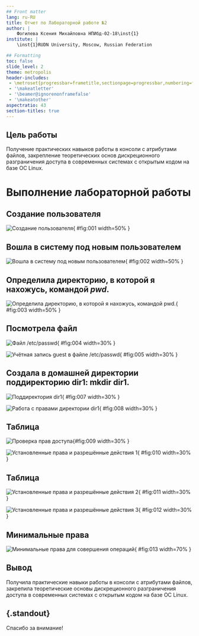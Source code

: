 ```yaml
---
## Front matter
lang: ru-RU
title: Отчет по Лабораторной работе №2
author: |
	Фогилева Ксения Михайловна НПИбд-02-18\inst{1}
institute: |
	\inst{1}RUDN University, Moscow, Russian Federation

## Formatting
toc: false
slide_level: 2
theme: metropolis
header-includes: 
 - \metroset{progressbar=frametitle,sectionpage=progressbar,numbering=fraction}
 - '\makeatletter'
 - '\beamer@ignorenonframefalse'
 - '\makeatother'
aspectratio: 43
section-titles: true
---
```


## Цель работы
Получение практических навыков работы в консоли с атрибутами файлов, закрепление теоретических основ дискреционного разграничения доступа в современных 
системах с открытым кодом на базе ОС Linux.

# Выполнение лабораторной работы
## **Создание пользователя**

![Создание пользователя](image/1.jpg){ #fig:001 width=50% }

## **Вошла в систему под новым пользователем**

![Вошла в систему под новым пользователем](image/2.jpg){ #fig:002 width=50% }

## **Определила директорию, в которой я нахожусь, командой *pwd*.**

![Определила директорию, в которой я нахожусь, командой *pwd*.](image/3.jpg){ #fig:003 width=50% }

## **Посмотрела файл**

![Файл /etc/passwd](image/4.jpg){ #fig:004 width=30% }

![Учётная запись guest в файле /etc/passwd](image/5.jpg){ #fig:005 width=30% }


## **Создала в домашней директории поддиректорию dir1: mkdir dir1.**

![Поддиректория dir1](image/7.jpg){ #fig:007 width=30% }

![Работа с правами директории dir1](image/8.jpg){ #fig:008 width=30% }

## **Таблица**

![Проверка прав доступа](image/9.jpg){#fig:009 width=30% }

![Установленные права и разрешённые действия 1](image/10.jpg){ #fig:010 width=30% }

## **Таблица**

![Установленные права и разрешённые действия 2](image/11.jpg){ #fig:011 width=30% }

![Установленные права и разрешённые действия 3](image/12.jpg){ #fig:012 width=30% }

## **Минимальные права**

![Минимальные права для совершения операций](image/13.jpg){ #fig:013 width=70% }

## Вывод

Получила практические навыки работы в консоли с атрибутами файлов, закрепила теоретические основы дискреционного разграничения доступа в современных 
системах с открытым кодом на базе ОС Linux.

## {.standout}

Спасибо за внимание!
